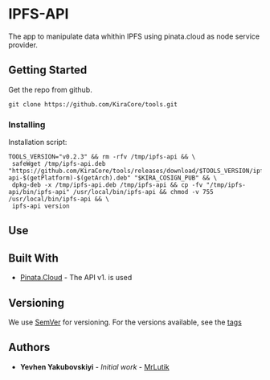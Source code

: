 # IPFS-API

The app to manipulate data whithin IPFS using pinata.cloud as node service provider.

## Getting Started

Get the repo from github.

`
git clone https://github.com/KiraCore/tools.git 
`

### Installing

Installation script:

```
TOOLS_VERSION="v0.2.3" && rm -rfv /tmp/ipfs-api && \
 safeWget /tmp/ipfs-api.deb "https://github.com/KiraCore/tools/releases/download/$TOOLS_VERSION/ipfs-api-$(getPlatform)-$(getArch).deb" "$KIRA_COSIGN_PUB" && \
 dpkg-deb -x /tmp/ipfs-api.deb /tmp/ipfs-api && cp -fv "/tmp/ipfs-api/bin/ipfs-api" /usr/local/bin/ipfs-api && chmod -v 755 /usr/local/bin/ipfs-api && \
 ipfs-api version
 ```

## Use




## Built With

* [Pinata.Cloud](https://docs.pinata.cloud/pinata-api) - The API v1. is used


## Versioning

We use [SemVer](http://semver.org/) for versioning. For the versions available, see the [tags](https://github.com/KiraCore/tools/tags)

## Authors

* **Yevhen Yakubovskiyi** - *Initial work* - [MrLutik](https://github.com/mrlutik)